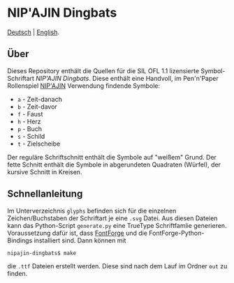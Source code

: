 # NIP'AJIN Dingbats

[Deutsch](README.md) | [English](README.en.md).

## Über

Dieses Repository enthält die Quellen für die SIL OFL 1.1 lizensierte Symbol-Schriftart *NIP'AJIN Dingbats*. Diese enthält eine Handvoll, im Pen'n'Paper Rollenspiel [NIP'AJIN](http://ludus-leonis.com/nipajin) Verwendung findende Symbole:

* `a` - Zeit-danach
* `b` - Zeit-davor
* `f` - Faust
* `h` - Herz
* `p` - Buch
* `s` - Schild
* `t` - Zielscheibe

Der reguläre Schriftschnitt enthält die Symbole auf "weißem" Grund. Der fette Schnitt enthält die Symbole in abgerundeten Quadraten (Würfel), der kursive Schnitt in Kreisen.

## Schnellanleitung

Im Unterverzeichnis `glyphs` befinden sich für die einzelnen Zeichen/Buchstaben der Schriftart je eine `.svg` Datei. Aus diesen Dateien kann das Python-Script `generate.py` eine TrueType Schriftfamlie generieren. Voraussetzung dafür ist, dass [FontForge](http://fontforge.github.io) und die FontForge-Python-Bindings installiert sind. Dann können mit

```
nipajin-dingbats$ make
```

die `.ttf` Dateien erstellt werden. Diese sind nach dem Lauf im Ordner `out` zu finden.
